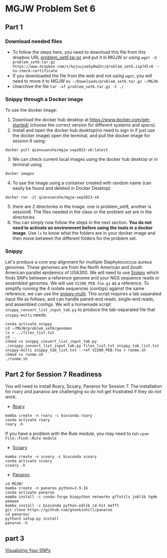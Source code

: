 # MGJW Problem Set 6

## Part 1
### Download needed files
* To follow the steps here, you need to download this file from this dropbox URL [problem_set6.tar.gz](https://www.dropbox.com/s/hyjuujea5y0wd2c/problem_set6.zip?dl=0) and put it in MGJW or using `wget -O problem_set6.tar.gz https://www.dropbox.com/s/hyjuujea5y0wd2c/problem_set6.zip?dl=0 --no-check-certificate`
* If you downloaded the file from the web and not using `wget`, you will need to move it to MGJW `mv ~/Downloads/problem_set6.tar.gz ~/MGJW`.
* Unarchive the file `tar -xf problem_set6.tar.gz -C ./`

### Snippy through a Docker image
To use the docker image:
1. Download the docker hub desktop at https://www.docker.com/get-started/ (choose the correct version for different systems and specs).
2. Install and open the docker hub desktop(no need to sign in if just use the docker image)
open the terminal, and pull the docker image for session 6 using:
```
docker pull qianxuanshe/mgjw-sep2023-s6:latest
```
3. We can check current local images using the docker hub desktop or in terminal using
```
docker images
```
4. To use the image using a container created with random name (can easily be found and deleted in Docker Desktop)
```
docker run -it qianxuanshe/mgjw-sep2023-s6
```
5. there are 2 directories in the image. one is problem_set6, another is session6. The files needed in the class or the problem set are in the directories.
6. You can simply now follow the steps in the next section. **You do not need to activate an environment before using the tools in a docker image**. Use `ls` to know what the folders are in your docker image and then move between the different folders for the problem set.

### Snippy
Let's produce a core snp alignment for multiple Staphylococcus aureus genomes. These genomes are from the North American and South American parallel epidemics of USA300. We will need to use [Snippy](https://github.com/tseemann/snippy) which finds SNPs between a reference genome and your NGS sequence reads or assembled genomes. We will use `V2200_PEB.fna.gz` as a reference. To simplify running the 4 isolate sequences (contigs) against the same reference, we can use the [snippy-multi](https://github.com/tseemann/snippy#using-snippy-multi). This script requires a tab separated input file as follows, and can handle paired-end reads, single-end reads, and assembled contigs. We will a homemade script `snippy_convert_list_input_tab.py` to produce the tab-separated file that `snippy-multi` needs.

```
conda activate snippy
cd ~/MGJW/problem_set6/genomes
ls > ../files_list.txt
cd ..
chmod +x snippy_convert_list_input_tab.py
./snippy_convert_list_input_tab.py files_list.txt snippy_tab_list.txt
snippy-multi snippy_tab_list.txt --ref V2200_PEB.fna > runme.sh
chmod +x runme.sh
./runme.sh
```

## Part 2 for Session 7 Readiness
You will need to install Roary, Scoary, Panaroo for Session 7. The installation for roary and panaroo are challenging so do not get frustrated if they do not work.

* [Roary](https://github.com/sanger-pathogens/Roary)
```
mamba create -n roary -c bioconda roary
conda activate roary
roary -h
```
If you have a problem with the Rule module, you may need to run `cpan File::Find::Rule module`

* [Scoary](https://github.com/AdmiralenOla/Scoary)
```
mamba create -n scoary -c bioconda scoary
conda activate scoary
scoary -h
```
* [Panaroo](https://gtonkinhill.github.io/panaroo/#/)
```
cd MGJW/
mamba create -n panaroo python=3.9.16
conda activate panaroo
mamba install -c conda-forge biopython networkx gffutils joblib tqdm peewee
mamba install -c bioconda python-edlib cd-hit mafft
git clone https://github.com/gtonkinhill/panaroo
cd panaroo/
python3 setup.py install
panaroo -h
```
## part 3
[Visualizing Your SNPs](https://github.com/ahmedmagds/Microbial-Genomics-Journey-Workshop-2023/blob/main/snipit.md)
